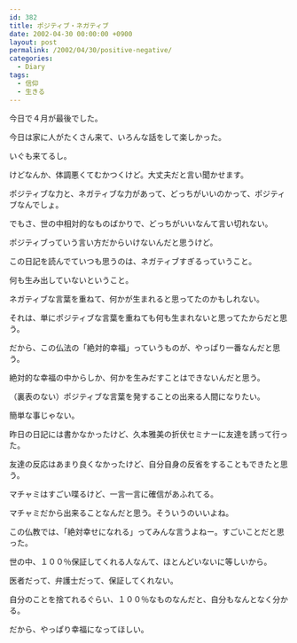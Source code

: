 ```yaml
---
id: 382
title: ポジティブ・ネガティブ
date: 2002-04-30 00:00:00 +0900
layout: post
permalink: /2002/04/30/positive-negative/
categories:
  - Diary
tags:
  - 信仰
  - 生きる
---
```

今日で４月が最後でした。
  
今日は家に人がたくさん来て、いろんな話をして楽しかった。
  
いぐも来てるし。

けどなんか、体調悪くてむかつくけど。大丈夫だと言い聞かせます。

<!--more-->

ポジティブな力と、ネガティブな力があって、どっちがいいのかって、ポジティブなんでしょ。
  
でもさ、世の中相対的なものばかりで、どっちがいいなんて言い切れない。
  
ポジティブっていう言い方だからいけないんだと思うけど。

この日記を読んでていつも思うのは、ネガティブすぎるっていうこと。
  
何も生み出していないということ。
  
ネガティブな言葉を重ねて、何かが生まれると思ってたのかもしれない。
  
それは、単にポジティブな言葉を重ねても何も生まれないと思ってたからだと思う。

だから、この仏法の「絶対的幸福」っていうものが、やっぱり一番なんだと思う。
  
絶対的な幸福の中からしか、何かを生みだすことはできないんだと思う。
  
（裏表のない）ポジティブな言葉を発することの出来る人間になりたい。

簡単な事じゃない。
  
昨日の日記には書かなかったけど、久本雅美の折伏セミナーに友達を誘って行った。
  
友達の反応はあまり良くなかったけど、自分自身の反省をすることもできたと思う。
  
マチャミはすごい喋るけど、一言一言に確信があふれてる。
  
マチャミだから出来ることなんだと思う。そういうのいいよね。
  
この仏教では、「絶対幸せになれる」ってみんな言うよねー。すごいことだと思った。
  
世の中、１００％保証してくれる人なんて、ほとんどいないに等しいから。
  
医者だって、弁護士だって、保証してくれない。
  
自分のことを捨てれるぐらい、１００％なものなんだと、自分もなんとなく分かる。
  
だから、やっぱり幸福になってほしい。
